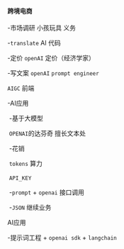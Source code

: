 #### 跨境电商

-市场调研   小孩玩具   义务

-`translate`  AI   代码

-定价  `openAI`  定价（经济学家）

-写文案   `openAI`  `prompt engineer`



`AIGC`  前端



-AI应用

​	-基于大模型

​		`OPENAI`的达芬奇  擅长文本处

​	-花销

​		`tokens`  算力

​		`API_KEY`

​	-`prompt` + `openai`  接口调用

​	-`JSON`  继续业务



AI应用

-提示词工程 + `openai sdk` + `langchain`

